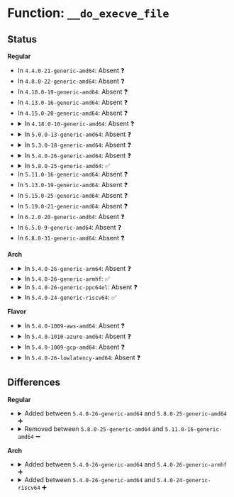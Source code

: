 # Function: <code>__do_execve_file</code>

## Status
<b>Regular</b>
<ul>
<li>
In <code>4.4.0-21-generic-amd64</code>: Absent ❓
</li>
<li>
In <code>4.8.0-22-generic-amd64</code>: Absent ❓
</li>
<li>
In <code>4.10.0-19-generic-amd64</code>: Absent ❓
</li>
<li>
In <code>4.13.0-16-generic-amd64</code>: Absent ❓
</li>
<li>
In <code>4.15.0-20-generic-amd64</code>: Absent ❓
</li>
<li>
<details>
<summary>In <code>4.18.0-10-generic-amd64</code>: Absent ❓</summary>

```json
{
  "name": "__do_execve_file",
  "collision_type": "Unique Static",
  "inline_type": "Selective",
  "funcs": [
    {
      "addr": 18446744071581608176,
      "name": "__do_execve_file",
      "external": false,
      "loc": "fs/exec.c:1720",
      "file": "fs/exec.c",
      "inline": "not declared, inlined",
      "caller_inline": [],
      "caller_func": [
        "fs/exec.c:__x32_compat_sys_execveat",
        "fs/exec.c:__ia32_compat_sys_execveat",
        "fs/exec.c:__x32_compat_sys_execve",
        "fs/exec.c:__ia32_compat_sys_execve",
        "fs/exec.c:__ia32_sys_execveat",
        "fs/exec.c:__x64_sys_execveat",
        "fs/exec.c:__ia32_sys_execve",
        "fs/exec.c:__x64_sys_execve",
        "fs/exec.c:do_execve_file"
      ]
    }
  ],
  "symbols": [
    {
      "addr": 18446744071581608176,
      "name": "__do_execve_file.isra.41",
      "section": ".text",
      "bind": "STB_LOCAL",
      "size": 2043
    }
  ]
}
```
</details>
</li>
<li>
<details>
<summary>In <code>5.0.0-13-generic-amd64</code>: Absent ❓</summary>

```json
{
  "name": "__do_execve_file",
  "collision_type": "Unique Static",
  "inline_type": "Selective",
  "funcs": [
    {
      "addr": 18446744071581693792,
      "name": "__do_execve_file",
      "external": false,
      "loc": "fs/exec.c:1724",
      "file": "fs/exec.c",
      "inline": "not declared, inlined",
      "caller_inline": [],
      "caller_func": [
        "fs/exec.c:__x32_compat_sys_execveat",
        "fs/exec.c:__ia32_compat_sys_execveat",
        "fs/exec.c:__x32_compat_sys_execve",
        "fs/exec.c:__ia32_compat_sys_execve",
        "fs/exec.c:__ia32_sys_execveat",
        "fs/exec.c:__x64_sys_execveat",
        "fs/exec.c:__ia32_sys_execve",
        "fs/exec.c:__x64_sys_execve",
        "fs/exec.c:do_execve_file"
      ]
    }
  ],
  "symbols": [
    {
      "addr": 18446744071581693792,
      "name": "__do_execve_file.isra.41",
      "section": ".text",
      "bind": "STB_LOCAL",
      "size": 2602
    }
  ]
}
```
</details>
</li>
<li>
<details>
<summary>In <code>5.3.0-18-generic-amd64</code>: Absent ❓</summary>

```json
{
  "name": "__do_execve_file",
  "collision_type": "Unique Static",
  "inline_type": "Selective",
  "funcs": [
    {
      "addr": 18446744071581810144,
      "name": "__do_execve_file",
      "external": false,
      "loc": "fs/exec.c:1727",
      "file": "fs/exec.c",
      "inline": "not declared, inlined",
      "caller_inline": [],
      "caller_func": [
        "fs/exec.c:__x32_compat_sys_execveat",
        "fs/exec.c:__ia32_compat_sys_execveat",
        "fs/exec.c:__x32_compat_sys_execve",
        "fs/exec.c:__ia32_compat_sys_execve",
        "fs/exec.c:__ia32_sys_execveat",
        "fs/exec.c:__x64_sys_execveat",
        "fs/exec.c:__ia32_sys_execve",
        "fs/exec.c:__x64_sys_execve",
        "fs/exec.c:do_execve_file"
      ]
    }
  ],
  "symbols": [
    {
      "addr": 18446744071581810144,
      "name": "__do_execve_file.isra.0",
      "section": ".text",
      "bind": "STB_LOCAL",
      "size": 2144
    }
  ]
}
```
</details>
</li>
<li>
<details>
<summary>In <code>5.4.0-26-generic-amd64</code>: Absent ❓</summary>

```json
{
  "name": "__do_execve_file",
  "collision_type": "Unique Static",
  "inline_type": "Selective",
  "funcs": [
    {
      "addr": 18446744071581882736,
      "name": "__do_execve_file",
      "external": false,
      "loc": "fs/exec.c:1728",
      "file": "fs/exec.c",
      "inline": "not declared, inlined",
      "caller_inline": [],
      "caller_func": [
        "fs/exec.c:__x32_compat_sys_execveat",
        "fs/exec.c:__ia32_compat_sys_execveat",
        "fs/exec.c:__x32_compat_sys_execve",
        "fs/exec.c:__ia32_compat_sys_execve",
        "fs/exec.c:__ia32_sys_execveat",
        "fs/exec.c:__x64_sys_execveat",
        "fs/exec.c:__ia32_sys_execve",
        "fs/exec.c:__x64_sys_execve",
        "fs/exec.c:do_execve_file"
      ]
    }
  ],
  "symbols": [
    {
      "addr": 18446744071581882736,
      "name": "__do_execve_file.isra.0",
      "section": ".text",
      "bind": "STB_LOCAL",
      "size": 2127
    }
  ]
}
```
</details>
</li>
<li>
<details>
<summary>In <code>5.8.0-25-generic-amd64</code>: ✅</summary>

```c
int __do_execve_file(int fd, struct filename * filename, struct user_arg_ptr argv, struct user_arg_ptr envp, int flags, struct file * file)
```

```json
{
  "name": "__do_execve_file",
  "collision_type": "Unique Static",
  "inline_type": "No",
  "funcs": [
    {
      "addr": 18446744071582110816,
      "name": "__do_execve_file",
      "external": false,
      "loc": "fs/exec.c:1829",
      "file": "fs/exec.c",
      "inline": "seen, unknown",
      "caller_inline": [],
      "caller_func": [
        "fs/exec.c:__x32_compat_sys_execveat",
        "fs/exec.c:__ia32_compat_sys_execveat",
        "fs/exec.c:__x32_compat_sys_execve",
        "fs/exec.c:__ia32_compat_sys_execve",
        "fs/exec.c:do_execveat",
        "fs/exec.c:do_execve",
        "fs/exec.c:do_execve_file"
      ]
    }
  ],
  "symbols": [
    {
      "addr": 18446744071582110816,
      "name": "__do_execve_file",
      "section": ".text",
      "bind": "STB_LOCAL",
      "size": 1392
    }
  ]
}
```
</details>
</li>
<li>
In <code>5.11.0-16-generic-amd64</code>: Absent ❓
</li>
<li>
In <code>5.13.0-19-generic-amd64</code>: Absent ❓
</li>
<li>
In <code>5.15.0-25-generic-amd64</code>: Absent ❓
</li>
<li>
In <code>5.19.0-21-generic-amd64</code>: Absent ❓
</li>
<li>
In <code>6.2.0-20-generic-amd64</code>: Absent ❓
</li>
<li>
In <code>6.5.0-9-generic-amd64</code>: Absent ❓
</li>
<li>
In <code>6.8.0-31-generic-amd64</code>: Absent ❓
</li>
</ul>
<b>Arch</b>
<ul>
<li>
<details>
<summary>In <code>5.4.0-26-generic-arm64</code>: Absent ❓</summary>

```json
{
  "name": "__do_execve_file",
  "collision_type": "Unique Static",
  "inline_type": "Selective",
  "funcs": [
    {
      "addr": 18446603336493358328,
      "name": "__do_execve_file",
      "external": false,
      "loc": "fs/exec.c:1728",
      "file": "fs/exec.c",
      "inline": "not declared, inlined",
      "caller_inline": [],
      "caller_func": [
        "fs/exec.c:__arm64_compat_sys_execveat",
        "fs/exec.c:__arm64_compat_sys_execve",
        "fs/exec.c:__arm64_sys_execveat",
        "fs/exec.c:__arm64_sys_execve",
        "fs/exec.c:do_execve_file"
      ]
    }
  ],
  "symbols": [
    {
      "addr": 18446603336493358328,
      "name": "__do_execve_file.isra.0",
      "section": ".text",
      "bind": "STB_LOCAL",
      "size": 1972
    }
  ]
}
```
</details>
</li>
<li>
<details>
<summary>In <code>5.4.0-26-generic-armhf</code>: ✅</summary>

```c
int __do_execve_file(int fd, struct filename * filename, struct user_arg_ptr argv, struct user_arg_ptr envp, int flags, struct file * file)
```

```json
{
  "name": "__do_execve_file",
  "collision_type": "Unique Static",
  "inline_type": "No",
  "funcs": [
    {
      "addr": 3226949160,
      "name": "__do_execve_file",
      "external": false,
      "loc": "fs/exec.c:1728",
      "file": "fs/exec.c",
      "inline": "seen, unknown",
      "caller_inline": [],
      "caller_func": [
        "fs/exec.c:__se_sys_execveat",
        "fs/exec.c:__se_sys_execve",
        "fs/exec.c:do_execve_file"
      ]
    }
  ],
  "symbols": [
    {
      "addr": 3226949160,
      "name": "__do_execve_file",
      "section": ".text",
      "bind": "STB_LOCAL",
      "size": 2164
    }
  ]
}
```
</details>
</li>
<li>
<details>
<summary>In <code>5.4.0-26-generic-ppc64el</code>: Absent ❓</summary>

```json
{
  "name": "__do_execve_file",
  "collision_type": "Unique Static",
  "inline_type": "Selective",
  "funcs": [
    {
      "addr": 13835058055286906624,
      "name": "__do_execve_file",
      "external": false,
      "loc": "fs/exec.c:1728",
      "file": "fs/exec.c",
      "inline": "not declared, inlined",
      "caller_inline": [],
      "caller_func": [
        "fs/exec.c:__se_compat_sys_execveat",
        "fs/exec.c:__se_compat_sys_execve",
        "fs/exec.c:__se_sys_execveat",
        "fs/exec.c:__se_sys_execve",
        "fs/exec.c:do_execve_file"
      ]
    }
  ],
  "symbols": [
    {
      "addr": 13835058055286906624,
      "name": "__do_execve_file.isra.0",
      "section": ".text",
      "bind": "STB_LOCAL",
      "size": 2592
    }
  ]
}
```
</details>
</li>
<li>
<details>
<summary>In <code>5.4.0-24-generic-riscv64</code>: ✅</summary>

```c
int __do_execve_file(int fd, struct filename * filename, struct user_arg_ptr argv, struct user_arg_ptr envp, int flags, struct file * file)
```

```json
{
  "name": "__do_execve_file",
  "collision_type": "Unique Static",
  "inline_type": "No",
  "funcs": [
    {
      "addr": 18446743936273082482,
      "name": "__do_execve_file",
      "external": false,
      "loc": "fs/exec.c:1728",
      "file": "fs/exec.c",
      "inline": "seen, unknown",
      "caller_inline": [],
      "caller_func": [
        "fs/exec.c:__se_sys_execveat",
        "fs/exec.c:__se_sys_execve",
        "fs/exec.c:do_execve_file"
      ]
    }
  ],
  "symbols": [
    {
      "addr": 18446743936273082482,
      "name": "__do_execve_file",
      "section": ".text",
      "bind": "STB_LOCAL",
      "size": 1686
    }
  ]
}
```
</details>
</li>
</ul>
<b>Flavor</b>
<ul>
<li>
<details>
<summary>In <code>5.4.0-1009-aws-amd64</code>: Absent ❓</summary>

```json
{
  "name": "__do_execve_file",
  "collision_type": "Unique Static",
  "inline_type": "Selective",
  "funcs": [
    {
      "addr": 18446744071581851472,
      "name": "__do_execve_file",
      "external": false,
      "loc": "fs/exec.c:1728",
      "file": "fs/exec.c",
      "inline": "not declared, inlined",
      "caller_inline": [],
      "caller_func": [
        "fs/exec.c:__x32_compat_sys_execveat",
        "fs/exec.c:__ia32_compat_sys_execveat",
        "fs/exec.c:__x32_compat_sys_execve",
        "fs/exec.c:__ia32_compat_sys_execve",
        "fs/exec.c:__ia32_sys_execveat",
        "fs/exec.c:__x64_sys_execveat",
        "fs/exec.c:__ia32_sys_execve",
        "fs/exec.c:__x64_sys_execve",
        "fs/exec.c:do_execve_file"
      ]
    }
  ],
  "symbols": [
    {
      "addr": 18446744071581851472,
      "name": "__do_execve_file.isra.0",
      "section": ".text",
      "bind": "STB_LOCAL",
      "size": 2127
    }
  ]
}
```
</details>
</li>
<li>
<details>
<summary>In <code>5.4.0-1010-azure-amd64</code>: Absent ❓</summary>

```json
{
  "name": "__do_execve_file",
  "collision_type": "Unique Static",
  "inline_type": "Selective",
  "funcs": [
    {
      "addr": 18446744071581790848,
      "name": "__do_execve_file",
      "external": false,
      "loc": "fs/exec.c:1728",
      "file": "fs/exec.c",
      "inline": "not declared, inlined",
      "caller_inline": [],
      "caller_func": [
        "fs/exec.c:__x32_compat_sys_execveat",
        "fs/exec.c:__ia32_compat_sys_execveat",
        "fs/exec.c:__x32_compat_sys_execve",
        "fs/exec.c:__ia32_compat_sys_execve",
        "fs/exec.c:__ia32_sys_execveat",
        "fs/exec.c:__x64_sys_execveat",
        "fs/exec.c:__ia32_sys_execve",
        "fs/exec.c:__x64_sys_execve",
        "fs/exec.c:do_execve_file"
      ]
    }
  ],
  "symbols": [
    {
      "addr": 18446744071581790848,
      "name": "__do_execve_file.isra.0",
      "section": ".text",
      "bind": "STB_LOCAL",
      "size": 2127
    }
  ]
}
```
</details>
</li>
<li>
<details>
<summary>In <code>5.4.0-1009-gcp-amd64</code>: Absent ❓</summary>

```json
{
  "name": "__do_execve_file",
  "collision_type": "Unique Static",
  "inline_type": "Selective",
  "funcs": [
    {
      "addr": 18446744071581842784,
      "name": "__do_execve_file",
      "external": false,
      "loc": "fs/exec.c:1728",
      "file": "fs/exec.c",
      "inline": "not declared, inlined",
      "caller_inline": [],
      "caller_func": [
        "fs/exec.c:__x32_compat_sys_execveat",
        "fs/exec.c:__ia32_compat_sys_execveat",
        "fs/exec.c:__x32_compat_sys_execve",
        "fs/exec.c:__ia32_compat_sys_execve",
        "fs/exec.c:__ia32_sys_execveat",
        "fs/exec.c:__x64_sys_execveat",
        "fs/exec.c:__ia32_sys_execve",
        "fs/exec.c:__x64_sys_execve",
        "fs/exec.c:do_execve_file"
      ]
    }
  ],
  "symbols": [
    {
      "addr": 18446744071581842784,
      "name": "__do_execve_file.isra.0",
      "section": ".text",
      "bind": "STB_LOCAL",
      "size": 2127
    }
  ]
}
```
</details>
</li>
<li>
<details>
<summary>In <code>5.4.0-26-lowlatency-amd64</code>: Absent ❓</summary>

```json
{
  "name": "__do_execve_file",
  "collision_type": "Unique Static",
  "inline_type": "Selective",
  "funcs": [
    {
      "addr": 18446744071581911776,
      "name": "__do_execve_file",
      "external": false,
      "loc": "fs/exec.c:1728",
      "file": "fs/exec.c",
      "inline": "not declared, inlined",
      "caller_inline": [],
      "caller_func": [
        "fs/exec.c:__x32_compat_sys_execveat",
        "fs/exec.c:__ia32_compat_sys_execveat",
        "fs/exec.c:__x32_compat_sys_execve",
        "fs/exec.c:__ia32_compat_sys_execve",
        "fs/exec.c:__ia32_sys_execveat",
        "fs/exec.c:__x64_sys_execveat",
        "fs/exec.c:__ia32_sys_execve",
        "fs/exec.c:__x64_sys_execve",
        "fs/exec.c:do_execve_file"
      ]
    }
  ],
  "symbols": [
    {
      "addr": 18446744071581911776,
      "name": "__do_execve_file.isra.0",
      "section": ".text",
      "bind": "STB_LOCAL",
      "size": 2187
    }
  ]
}
```
</details>
</li>
</ul>

## Differences
<b>Regular</b>
<ul>
<li>
<details>
<summary>Added between <code>5.4.0-26-generic-amd64</code> and <code>5.8.0-25-generic-amd64</code> ➕</summary>

```c
int __do_execve_file(int fd, struct filename * filename, struct user_arg_ptr argv, struct user_arg_ptr envp, int flags, struct file * file)
```
</details>
</li>
<li>
<details>
<summary>Removed between <code>5.8.0-25-generic-amd64</code> and <code>5.11.0-16-generic-amd64</code> ➖</summary>

```c
int __do_execve_file(int fd, struct filename * filename, struct user_arg_ptr argv, struct user_arg_ptr envp, int flags, struct file * file)
```
</details>
</li>
</ul>
<b>Arch</b>
<ul>
<li>
<details>
<summary>Added between <code>5.4.0-26-generic-amd64</code> and <code>5.4.0-26-generic-armhf</code> ➕</summary>

```c
int __do_execve_file(int fd, struct filename * filename, struct user_arg_ptr argv, struct user_arg_ptr envp, int flags, struct file * file)
```
</details>
</li>
<li>
<details>
<summary>Added between <code>5.4.0-26-generic-amd64</code> and <code>5.4.0-24-generic-riscv64</code> ➕</summary>

```c
int __do_execve_file(int fd, struct filename * filename, struct user_arg_ptr argv, struct user_arg_ptr envp, int flags, struct file * file)
```
</details>
</li>
</ul>

